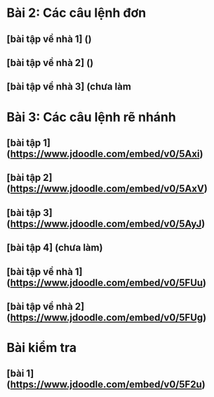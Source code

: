 # Bài 2: Các câu lệnh đơn
## [bài tập về nhà 1] ()
## [bài tập về nhà 2] ()
## [bài tập về nhà 3] (chưa làm
# Bài 3: Các câu lệnh rẽ nhánh
## [bài tập 1] (https://www.jdoodle.com/embed/v0/5Axi)
## [bài tập 2] (https://www.jdoodle.com/embed/v0/5AxV)
## [bài tập 3] (https://www.jdoodle.com/embed/v0/5AyJ)
## [bài tập 4] (chưa làm)
## [bài tập về nhà 1] (https://www.jdoodle.com/embed/v0/5FUu)
## [bài tập về nhà 2] (https://www.jdoodle.com/embed/v0/5FUg)
# Bài kiểm tra
## [bài 1] (https://www.jdoodle.com/embed/v0/5F2u)
